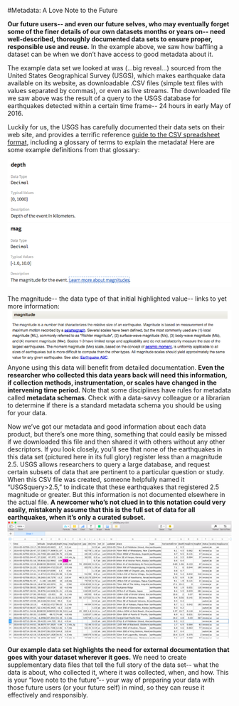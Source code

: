 #Metadata: A Love Note to the Future

**Our future users-- and even our future selves, who may eventually forget some of the finer details of our own datasets months or years on-- need well-described, thoroughly documented data sets to ensure proper, responsible use and reuse.**  In the example above, we saw how baffling a dataset can be when we don’t have access to good metadata about it.

The example data set we looked at was (...big reveal...) sourced from the United States Geographical Survey (USGS), which makes earthquake data available on its website, as downloadable .CSV files (simple text files with values separated by commas), or even as live streams. The downloaded file we saw above was the result of a query to the USGS database for earthquakes detected within a certain time frame-- 24 hours in early May of 2016.

Luckily for us, the USGS has carefully documented their data sets on their web site, and provides a terrific reference [guide to the CSV spreadsheet format](http://earthquake.usgs.gov/earthquakes/feed/v1.0/csv.php), including a glossary of terms to explain the metadata! Here are some example definitions from that glossary:

![depth](/images/depth.png)
![mag](images/mag.png)

The magnitude-- the data type of that initial highlighted value-- links to yet more information:
![magnitude](images/magnitude.png)
Anyone using this data will benefit from detailed documentation. **Even the researcher who collected this data years back will need this information, if collection methods, instrumentation, or scales have changed in the intervening time period.**  Note that some disciplines have rules for metadata called **metadata schemas**.  Check with a data-savvy colleague or a librarian to determine if there is a standard metadata schema you should be using for your data.

Now we’ve got our metadata and good information about each data product, but there’s one more thing, something that could easily be missed if we downloaded this file and then shared it with others without any other descriptors.  If you look closely, you’ll see that none of the earthquakes in this data set (pictured here in its full glory) register less than a magnitude 2.5. USGS allows researchers to query a large database, and request certain subsets of data that are pertinent to a particular question or study. When this CSV file was created, someone helpfully named it “USGSquery>2.5,” to indicate that these earthquakes that registered 2.5 magnitude or greater. But this information is not documented elsewhere in the actual file. **A newcomer who’s not clued in to this notation could very easily, mistakenly assume that this is the full set of data for all earthquakes, when it’s only a curated subset.**
![full table](images/table.png)

**Our example data set highlights the need for external documentation that goes with your dataset wherever it goes.** We need to create supplementary data files that tell the full story of the data set-- what the data is about, who collected it, where it was collected, when, and how. This is your “love note to the future”-- your way of preparing your data with those future users (or your future self) in mind, so they can reuse it effectively and responsibly. 
